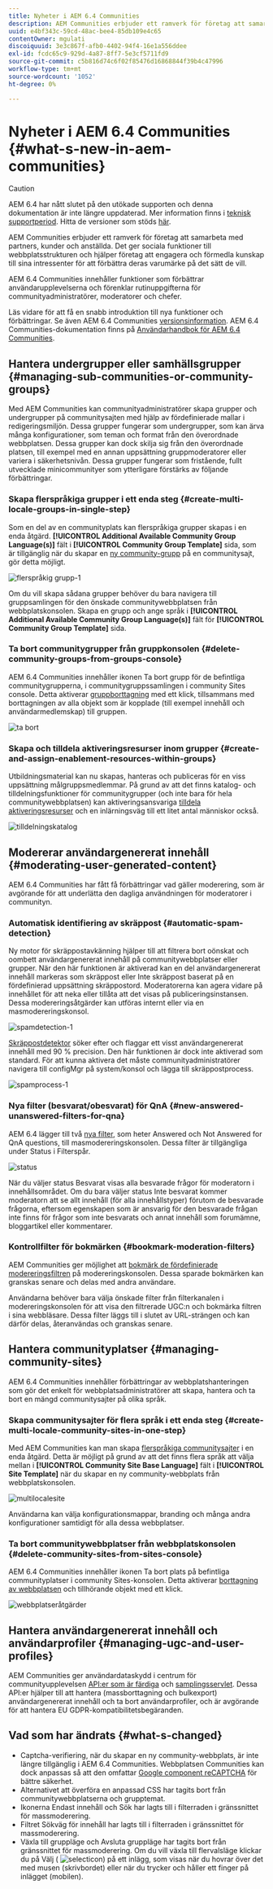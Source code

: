 ```yaml
---
title: Nyheter i AEM 6.4 Communities
description: AEM Communities erbjuder ett ramverk för företag att samarbeta med partners, kunder och anställda.
uuid: e4bf343c-59cd-48ac-bee4-85db109e4c65
contentOwner: mgulati
discoiquuid: 3e3c867f-afb0-4402-94f4-16e1a556ddee
exl-id: fcdc65c9-929d-4a87-8ff7-5e3cf5711fd9
source-git-commit: c5b816d74c6f02f85476d16868844f39b4c47996
workflow-type: tm+mt
source-wordcount: '1052'
ht-degree: 0%

---
```


# Nyheter i AEM 6.4 Communities {#what-s-new-in-aem-communities}

>[!CAUTION]
>
>AEM 6.4 har nått slutet på den utökade supporten och denna dokumentation är inte längre uppdaterad. Mer information finns i [teknisk supportperiod](https://helpx.adobe.com/support/programs/eol-matrix.html). Hitta de versioner som stöds [här](https://experienceleague.adobe.com/docs/).

AEM Communities erbjuder ett ramverk för företag att samarbeta med partners, kunder och anställda. Det ger sociala funktioner till webbplatsstrukturen och hjälper företag att engagera och förmedla kunskap till sina intressenter för att förbättra deras varumärke på det sätt de vill.

AEM 6.4 Communities innehåller funktioner som förbättrar användarupplevelserna och förenklar rutinuppgifterna för communityadministratörer, moderatorer och chefer.

Läs vidare för att få en snabb introduktion till nya funktioner och förbättringar. Se även AEM 6.4 Communities [versionsinformation](../release-notes/communities-release-notes.md). AEM 6.4 Communities-dokumentation finns på [Användarhandbok för AEM 6.4 Communities](home.md).

## Hantera undergrupper eller samhällsgrupper {#managing-sub-communities-or-community-groups}

Med AEM Communities kan communityadministratörer skapa grupper och undergrupper på communitysajten med hjälp av fördefinierade mallar i redigeringsmiljön. Dessa grupper fungerar som undergrupper, som kan ärva många konfigurationer, som teman och format från den överordnade webbplatsen. Dessa grupper kan dock skilja sig från den överordnade platsen, till exempel med en annan uppsättning gruppmoderatorer eller variera i säkerhetsnivån. Dessa grupper fungerar som fristående, fullt utvecklade minicommunityer som ytterligare förstärks av följande förbättringar.

### Skapa flerspråkiga grupper i ett enda steg {#create-multi-locale-groups-in-single-step}

Som en del av en communityplats kan flerspråkiga grupper skapas i en enda åtgärd. **[!UICONTROL Additional Available Community Group Language(s)]** fält i **[!UICONTROL Community Group Template]** sida, som är tillgänglig när du skapar en [ny community-grupp](groups.md) på en communitysajt, gör detta möjligt.

![flerspråkig grupp-1](assets/multilingualgroup-1.png)

Om du vill skapa sådana grupper behöver du bara navigera till gruppsamlingen för den önskade communitywebbplatsen från webbplatskonsolen. Skapa en grupp och ange språk i **[!UICONTROL Additional Available Community Group Language(s)]** fält för **[!UICONTROL Community Group Template]** sida.

### Ta bort communitygrupper från gruppkonsolen {#delete-community-groups-from-groups-console}

AEM 6.4 Communities innehåller ikonen Ta bort grupp för de befintliga communitygrupperna, i communitygruppssamlingen i community Sites console. Detta aktiverar [gruppborttagning](groups.md#deleting-the-group) med ett klick, tillsammans med borttagningen av alla objekt som är kopplade (till exempel innehåll och användarmedlemskap) till gruppen.

![ta bort](assets/deletegrp.png)

### Skapa och tilldela aktiveringsresurser inom grupper {#create-and-assign-enablement-resources-within-groups}

Utbildningsmaterial kan nu skapas, hanteras och publiceras för en viss uppsättning målgruppsmedlemmar. På grund av att det finns katalog- och tilldelningsfunktioner för communitygrupper (och inte bara för hela communitywebbplatsen) kan aktiveringsansvariga [tilldela aktiveringsresurser](resource.md) och en inlärningsväg till ett litet antal människor också.

![tilldelningskatalog](assets/assignmentcatalog.png)

## Modererar användargenererat innehåll {#moderating-user-generated-content}

AEM 6.4 Communities har fått få förbättringar vad gäller moderering, som är avgörande för att underlätta den dagliga användningen för moderatorer i communityn.

### Automatisk identifiering av skräppost  {#automatic-spam-detection}

Ny motor för skräppostavkänning hjälper till att filtrera bort oönskat och oombett användargenererat innehåll på communitywebbplatser eller grupper. När den här funktionen är aktiverad kan en del användargenererat innehåll markeras som skräppost eller Inte skräppost baserat på en fördefinierad uppsättning skräppostord. Moderatorerna kan agera vidare på innehållet för att neka eller tillåta att det visas på publiceringsinstansen. Dessa modereringsåtgärder kan utföras internt eller via en masmodereringskonsol.

![spamdetection-1](assets/spamdetection-1.png)

[Skräppostdetektor](moderate-ugc.md#spam-detection) söker efter och flaggar ett visst användargenererat innehåll med 90 % precision. Den här funktionen är dock inte aktiverad som standard. För att kunna aktivera det måste communityadministratörer navigera till configMgr på system/konsol och lägga till skräppostprocess.

![spamprocess-1](assets/spamprocess-1.png)

### Nya filter (besvarat/obesvarat) för QnA {#new-answered-unanswered-filters-for-qna}

AEM 6.4 lägger till två [nya filter](moderation.md#filter-rail), som heter Answered och Not Answered for QnA questions, till masmodereringskonsolen. Dessa filter är tillgängliga under Status i Filterspår.

![status](assets/statuses.png)

När du väljer status Besvarat visas alla besvarade frågor för moderatorn i innehållsområdet. Om du bara väljer status Inte besvarat kommer moderatorn att se allt innehåll (för alla innehållstyper) förutom de besvarade frågorna, eftersom egenskapen som är ansvarig för den besvarade frågan inte finns för frågor som inte besvarats och annat innehåll som forumämne, bloggartikel eller kommentarer.

### Kontrollfilter för bokmärken {#bookmark-moderation-filters}

AEM Communities ger möjlighet att [bokmärk de fördefinierade modereringsfiltren](moderation.md#filter-rail) på modereringskonsolen. Dessa sparade bokmärken kan granskas senare och delas med andra användare.

Användarna behöver bara välja önskade filter från filterkanalen i modereringskonsolen för att visa den filtrerade UGC:n och bokmärka filtren i sina webbläsare. Dessa filter läggs till i slutet av URL-strängen och kan därför delas, återanvändas och granskas senare.

## Hantera communityplatser {#managing-community-sites}

AEM 6.4 Communities innehåller förbättringar av webbplatshanteringen som gör det enkelt för webbplatsadministratörer att skapa, hantera och ta bort en mängd communitysajter på olika språk.

### Skapa communitysajter för flera språk i ett enda steg {#create-multi-locale-community-sites-in-one-step}

Med AEM Communities kan man skapa [flerspråkiga communitysajter](create-site.md) i en enda åtgärd. Detta är möjligt på grund av att det finns flera språk att välja mellan i **[!UICONTROL Community Site Base Language]** fält i **[!UICONTROL Site Template]** när du skapar en ny community-webbplats från webbplatskonsolen.

![multilocalesite](assets/multilocalesite.png)

Användarna kan välja konfigurationsmappar, branding och många andra konfigurationer samtidigt för alla dessa webbplatser.

### Ta bort communitywebbplatser från webbplatskonsolen {#delete-community-sites-from-sites-console}

AEM 6.4 Communities innehåller ikonen Ta bort plats på befintliga communityplatser i community Sites-konsolen. Detta aktiverar [borttagning av webbplatsen](create-site.md) och tillhörande objekt med ett klick.

![webbplatseråtgärder](assets/siteactions.png)

## Hantera användargenererat innehåll och användarprofiler {#managing-ugc-and-user-profiles}

AEM Communities ger användardataskydd i centrum för communityupplevelsen [API:er som är färdiga](user-ugc-management-service.md) och [samplingsservlet](https://github.com/Adobe-Marketing-Cloud/aem-communities-ugc-migration/tree/main/bundles/communities-ugc-management-servlet). Dessa API:er hjälper till att hantera (massborttagning och bulkexport) användargenererat innehåll och ta bort användarprofiler, och är avgörande för att hantera EU GDPR-kompatibilitetsbegäranden.

## Vad som har ändrats {#what-s-changed}

* Captcha-verifiering, när du skapar en ny community-webbplats, är inte längre tillgänglig i AEM 6.4 Communities. Webbplatsen Communities kan dock anpassas så att den omfattar [Google component reCAPTCHA](https://helpx.adobe.com/experience-manager/using/aem_recaptcha.html) för bättre säkerhet.
* Alternativet att överföra en anpassad CSS har tagits bort från communitywebbplatserna och grupptemat.
* Ikonerna Endast innehåll och Sök har lagts till i filterraden i gränssnittet för massmoderering.
* Filtret Sökväg för innehåll har lagts till i filterraden i gränssnittet för massmoderering.
* Växla till gruppläge och Avsluta gruppläge har tagits bort från gränssnittet för massmoderering. Om du vill växla till flervalsläge klickar du på Välj ( ![selecticon](assets/selecticon.png)) på ett inlägg, som visas när du hovrar över det med musen (skrivbordet) eller när du trycker och håller ett finger på inlägget (mobilen).
